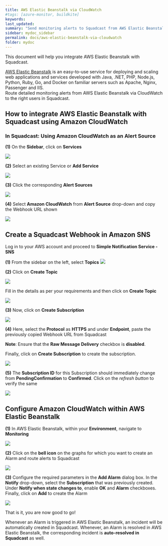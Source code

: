 ```yaml
---
title: AWS Elastic Beanstalk via CloudWatch
#tags: [azure-monitor, buildkite]
keywords: 
last_updated: 
summary: "Send monitoring alerts to Squadcast from AWS Elastic Beanstalk via Amazon CloudWatch"
sidebar: mydoc_sidebar
permalink: docs/aws-elastic-beanstalk-via-cloudwatch
folder: mydoc
---
```


This document will help you integrate AWS Elastic Beanstalk with Squadcast.

[AWS Elastic Beanstalk](https://aws.amazon.com/elasticbeanstalk/) is an easy-to-use service for deploying and scaling web applications and services developed with Java, .NET, PHP, Node.js, Python, Ruby, Go, and Docker on familiar servers such as Apache, Nginx, Passenger and IIS.<br/>
Route detailed monitoring alerts from AWS Elastic Beanstalk via CloudWatch to the right users in Squadcast.

## How to integrate AWS Elastic Beanstalk with Squadcast using Amazon CloudWatch

### In Squadcast: Using Amazon CloudWatch as an Alert Source

**(1)** On the **Sidebar**, click on **Services**

![](images/integration_1-1.png)

**(2)** Select an existing Service or **Add Service** 

![](images/integration_1-2.png)

**(3)** Click the corresponding **Alert Sources**

![](images/integration_1.png)

**(4)** Select **Amazon CloudWatch** from  **Alert Source** drop-down and copy the Webhook URL shown

![](images/aws_1.png)

## Create a Squadcast Webhook in Amazon SNS

Log in to your AWS account and proceed to **Simple Notification Service - SNS**

**(1)** From the sidebar on the left, select **Topics**
![](images/aws_2_a.png)

**(2)** Click on **Create Topic**

![](images/aws_2_b.png)

Fill in the details as per your requirements and then click on **Create Topic**

![](images/aws_2_c.png)

**(3)** Now, click on **Create Subscription**

![](images/aws_3_a.png)

**(4)** Here, select the **Protocol** as **HTTPS** and under **Endpoint**, paste the previously copied Webhook URL from Squadcast

**Note**: Ensure that the **Raw Message Delivery** checkbox is **disabled**.

Finally, click on **Create Subscription** to create the subscription.

![](images/aws_3_b.png)

**(5)** The **Subscription ID** for this Subscription should immediately change from **PendingConfirmation** to **Confirmed**. Click on the *refresh button* to verify the same

![](images/aws_4_a.png)

## Configure Amazon CloudWatch within AWS Elastic Beanstalk

**(1)** In AWS Elastic Beanstalk, within your **Environment**, navigate to **Monitoring**

![](images/aws_elastic_1.png)

**(2)** Click on the **bell icon** on the graphs for which you want to create an Alarm and route alerts to Squadcast

![](images/aws_elastic_2.png)

**(3)** Configure the required parameters in the **Add Alarm** dialog box. In the **Notify** drop-down, select the **Subscription** that was previously created. Under **Notify when state changes to**, enable **OK** and **Alarm** checkboxes. Finally, click on **Add** to create the Alarm

![](images/aws_elastic_3.png)

That is it, you are now good to go! 

Whenever an Alarm is triggered in AWS Elastic Beanstalk, an incident will be automatically created in Squadcast. Whenever, an Alarm is resolved in AWS Elastic Beanstalk, the corresponding incident is **auto-resolved in Squadcast** as well.